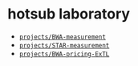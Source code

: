 # hotsub laboratory

- [`projects/BWA-measurement`](./projects/BWA-measurement)
- [`projects/STAR-measurement`](./projects/STAR-measurement)
- [`projects/BWA-pricing-ExTL`](./projects/BWA-pricing-ExTL)
